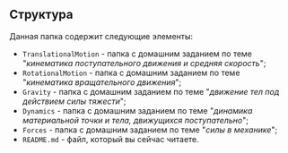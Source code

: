 ## Структура

Данная папка содержит следующие элементы:

* `TranslationalMotion` - папка с домашним заданием по теме "*кинематика поступательного движения и средняя скорость*";
* `RotationalMotion` - папка с домашним заданием по теме "*кинематика вращательного движения*";
* `Gravity` - папка с домашним заданием по теме "*движение тел под действием силы тяжести*";
* `Dynamics` - папка с домашним заданием по теме "*динамика материальной точки и тела, движущихся поступательно*";
* `Forces` - папка с домашним заданием по теме "*силы в механике*";
* `README.md` - файл, который вы сейчас читаете.